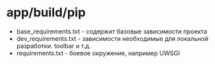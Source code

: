 # app/build/pip

- base_requirements.txt - содержит базовые зависимости проекта
- dev_requirements.txt - зависимости необходимые для локальной разработки. toolbar и т.д.
- requirements.txt - боевое окружение, например UWSGI